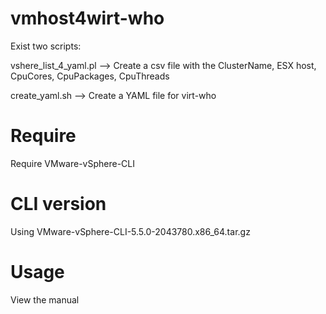 # vmhost4wirt-who

Exist two scripts:

vshere_list_4_yaml.pl --> Create a csv file with the ClusterName, ESX host, CpuCores, CpuPackages, CpuThreads

create_yaml.sh --> Create a YAML file for virt-who

# Require

Require VMware-vSphere-CLI

# CLI version

Using VMware-vSphere-CLI-5.5.0-2043780.x86_64.tar.gz

# Usage

View the manual

